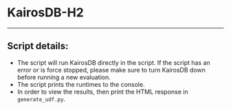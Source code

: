 # KairosDB-H2

___
## Script details:
- The script will run KairosDB directly in the script. If the script has an error or is force stopped, please make sure to turn KairosDB down before running a new evaluation.
- The script prints the runtimes to the console.
- In order to view the results, then print the HTML response in ```generate_udf.py```.